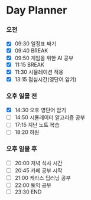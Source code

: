 # Day Planner 
### **오전**

- [x] 09:30 일정표 짜기
- [x] 09:40 BREAK
- [x] 09:50 게임을 위한 AI 공부
- [x] 11:15 BREAK
- [x] 11:30 시뮬레이션 적용
- [x] 13:15 점심시간(영단어 암기)
### **오후 일몰 전**

- [x] 14:30 오후 영단어 암기
- [ ] 14:50 시뮬레이터 알고리즘 공부
- [ ] 17:15 지난 노트 복습
- [ ] 18:20 하원
### **오후 일몰 후**

- [ ] 20:00 저녁 식사 시간
- [ ] 20:45 카페 공부 시작
- [ ] 21:00 케라스 딥러닝 공부
- [ ] 22:00 토익 공부
- [ ] 23:30 END